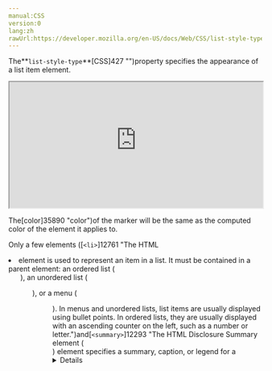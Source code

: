```yaml
---
manual:CSS
version:0
lang:zh
rawUrl:https://developer.mozilla.org/en-US/docs/Web/CSS/list-style-type#%3Ccustom-ident%3E
---
```






The**`list-style-type`**[CSS]427 "")property specifies the appearance of a list item element.

<iframe src='https://interactive-examples.mdn.mozilla.net/pages/css/list-style-type.html' width='100%' height='250'></iframe>


The[color]35890 "color")of the marker will be the same as the computed color of the element it applies to.



Only a few elements ([`<li>`]12761 "The HTML <li> element is used to represent an item in a list. It must be contained in a parent element: an ordered list (<ol>), an unordered list (<ul>), or a menu (<menu>). In menus and unordered lists, list items are usually displayed using bullet points. In ordered lists, they are usually displayed with an ascending counter on the left, such as a number or letter.")and[`<summary>`]12293 "The HTML Disclosure Summary element (<summary>) element specifies a summary, caption, or legend for a <details> element's disclosure box.")) have a default value of`display: list-item`. However, the`list-style-type`property may be applied to any element whose[`display`]30836 "The display CSS property specifies the type of rendering box used for an element. In HTML, default display property values are taken from behaviors described in the HTML specifications or from the browser/user default stylesheet. The default value in XML is inline, including SVG elements.")value is set to`list-item`. Moreover, because this property is inherited, it can be set on a parent element (commonly[`<ol>`]12759 "The HTML <ol> element represents an ordered list of items, typically rendered as a numbered list.")or[`<ul>`]13566 "The HTML <ul> element represents an unordered list of items, typically rendered as a bulleted list.")) to make it apply to all list items.


## Syntax<a name="Syntax"></a>

```
/* Partial list of types */
list-style-type: disc;
list-style-type: circle;
list-style-type: square;
list-style-type: decimal;
list-style-type: georgian;
list-style-type: cjk-ideographic;
list-style-type: kannada;

/* <string> value */
list-style-type: '-';

/* Identifier matching an @counter-style rule */
list-style-type: custom-counter-style;

/* Keyword value */
list-style-type: none;

/* Global values */
list-style-type: inherit;
list-style-type: initial;
list-style-type: unset;
```


The list-style-type property may be defined as any one of:


* a`[&lt;custom-ident&gt;]35891 "")`value
* a`[symbols()](%12757#symbols() "")`value
* a`[&lt;string&gt;]35893 "")`value
* the keyword`[none](%12757#none "")`.

### Values<a name="Values"></a>
<dl><dt id=''>[`<custom-ident>`]28326 "The documentation about this has not yet been written; please consider contributing!")</dt><dd>A identifier matching the value of a[`@counter-style`]4442 "The @counter-style CSS at-rule lets you define counter styles that are not part of the predefined set of styles. An @counter-style rule defines how to convert a counter value into a string representation.")or one of the predefined styles:</dd></dl><dl><dt id=''>[`symbols()`]35895 "The documentation about this has not yet been written; please consider contributing!")</dt><dd>Defines an anonymous style of the list.</dd><dt id=''>[`<string>`]4570 "The <string> CSS data type represents a sequence of characters. Strings are used in numerous CSS properties, such as content, font-family, and quotes.")</dt><dd>The specified string will be used as the item&#39;s marker.</dd><dt id=''></dt><dd>No item marker is shown.</dd></dl><dl><dt id=''>`disc`</dt><dd>
* A filled circle (default value)
</dd><dt id=''>`circle`</dt><dd>
* A hollow circle
</dd><dt id=''>`square`</dt><dd>
* A filled square
</dd><dt id=''>`decimal`</dt><dd>
* Decimal numbers
* Beginning with 1
</dd><dt id=''>`cjk-decimal`<i></i></dt><dd>
* Han decimal numbers
* E.g. 一, 二, 三, ..., 九八, 九九, 一〇〇
</dd><dt id=''>`decimal-leading-zero`</dt><dd>
* Decimal numbers
* Padded by initial zeros
* E.g. 01, 02, 03, … 98, 99
</dd><dt id=''>`lower-roman`</dt><dd>
* Lowercase roman numerals
* E.g. i, ii, iii, iv, v…
</dd><dt id=''>`upper-roman`</dt><dd>
* Uppercase roman numerals
* E.g. I, II, III, IV, V…
</dd><dt id=''>`lower-greek`</dt><dd>
* Lowercase classical Greek
* alpha, beta, gamma…
* E.g. α, β, γ…
</dd><dt id=''>`lower-alpha`</dt><dt id=''>`lower-latin`</dt><dd>
* Lowercase ASCII letters
* E.g. a, b, c, … z
* `lower-latin`is unsupported in IE7 and earlier
* See[Browser compatibility](%12757#Browser_compatibility "")section.
</dd><dt id=''>`upper-alpha`</dt><dt id=''>`upper-latin`</dt><dd>
* Uppercase ASCII letters
* E.g. A, B, C, … Z
* `upper-latin`is unsupported in IE7 and earlier
</dd><dt id=''>`arabic-indic`</dt><dt id=''>`-moz-arabic-indic`</dt><dd>
* Example
</dd><dt id=''>`armenian`</dt><dd>
* Traditional Armenian numbering
* (ayb/ayp, ben/pen, gim/keem…
</dd><dt id=''>`bengali`</dt><dt id=''>`-moz-bengali`</dt><dd>
* Example
</dd><dt id=''>`cambodian`<i></i>*</dt><dd>
* Example
* Is a synonym for`khmer`
</dd><dt id=''>`cjk-earthly-branch`</dt><dt id=''>`-moz-cjk-earthly-branch`</dt><dd>
* Example
</dd><dt id=''>`cjk-heavenly-stem`</dt><dt id=''>`-moz-cjk-heavenly-stem`</dt><dd>
* Example
</dd><dt id=''>`cjk-ideographic`<i></i></dt><dd>
* Identical to`trad-chinese-informal`
* E.g. 一萬一千一百一十一
</dd><dt id=''>`devanagari`</dt><dt id=''>`-moz-devanagari`</dt><dd>
* Example
</dd><dt id=''>`ethiopic-numeric`<i></i></dt><dd>
* Example
</dd><dt id=''>`georgian`</dt><dd>
* Traditional Georgian numbering
* E.g. an, ban, gan, … he, tan, in…
</dd><dt id=''>`gujarati`</dt><dt id=''>`-moz-gujarati`</dt><dd>
* Example
</dd><dt id=''>`gurmukhi`</dt><dt id=''>`-moz-gurmukhi`</dt><dd>
* Example
</dd><dt id=''>`hebrew`<i></i></dt><dd>
* Traditional Hebrew numbering
</dd><dt id=''>`hiragana`<i></i></dt><dd>
* a, i, u, e, o, ka, ki, …
* (Japanese)
</dd><dt id=''>`hiragana-iroha`<i></i></dt><dd>
* i, ro, ha, ni, ho, he, to, …
* [Iroha]35896 "Iroha")is the old japanese ordering of syllabs.
</dd><dt id=''>`japanese-formal`<i></i></dt><dd>
* Japanese formal numbering to be used in legal or financial document.
* E.g., 壱萬壱阡壱百壱拾壱
* The kanjis are designed so that they can&#39;t be modified to look like another correct one
</dd><dt id=''>`japanese-informal`<i></i></dt><dd>
* Japanese informal numbering
</dd><dt id=''>`kannada`</dt><dt id=''>`-moz-kannada`</dt><dd>
* Example
</dd><dt id=''>`katakana`<i></i></dt><dd>
* A, I, U, E, O, KA, KI, …
* (Japanese)
</dd><dt id=''>`katakana-iroha`<i></i></dt><dd>
* I, RO, HA, NI, HO, HE, TO, …
* [Iroha]35896 "Iroha")is the old japanese ordering of syllabs.
</dd><dt id=''>`khmer`</dt><dt id=''>`-moz-khmer`</dt><dd>
* Example
</dd><dt id=''>`korean-hangul-formal`<i></i></dt><dd>
* Korean hangul numbering.
* E.g., 일만 일천일백일십일
</dd><dt id=''>`korean-hanja-formal`<i></i></dt><dd>
* Formal Korean Han numbering.
* E.g. 壹萬 壹仟壹百壹拾壹
</dd><dt id=''>`korean-hanja-informal`<i></i></dt><dd>
* Korean hanja numbering.
* E.g., 萬 一千百十一
</dd><dt id=''>`lao`</dt><dt id=''>`-moz-lao`</dt><dd>
* Example
</dd><dt id=''>`lower-armenian`<i></i>*</dt><dd>
* Example
</dd><dt id=''>`malayalam`</dt><dt id=''>`-moz-malayalam`</dt><dd>
* Example
</dd><dt id=''>`mongolian`<i></i></dt><dd>
* Example
</dd><dt id=''>`myanmar`</dt><dt id=''>`-moz-myanmar`</dt><dd>
* Example
</dd><dt id=''>`oriya`</dt><dt id=''>`-moz-oriya`</dt><dd>
* Example
</dd><dt id=''>`persian`<i></i></dt><dt id=''>`-moz-persian`</dt><dd>
* Example
</dd><dt id=''>`simp-chinese-formal`<i></i></dt><dd>
* Simplified Chinese formal numbering.
* E.g. 壹万壹仟壹佰壹拾壹
</dd><dt id=''>`simp-chinese-informal`<i></i></dt><dd>
* Simplified Chinese informal numbering.
* E.g. 一万一千一百一十一
</dd><dt id=''>`tamil`<i></i></dt><dt id=''>`-moz-tamil`</dt><dd>
* Example
</dd><dt id=''>`telugu`</dt><dt id=''>`-moz-telugu`</dt><dd>
* Example
</dd><dt id=''>`thai`</dt><dt id=''>`-moz-thai`</dt><dd>
* Example
</dd><dt id=''>`tibetan`<i></i>*</dt><dd>
* Example
</dd><dt id=''>`trad-chinese-formal`<i></i></dt><dd>
* Traditional Chinese formal numbering.
* E.g. 壹萬壹仟壹佰壹拾壹
</dd><dt id=''>`trad-chinese-informal`<i></i></dt><dd>
* Traditional Chinese informal numbering.
* E.g. 一萬一千一百一十一
</dd><dt id=''>`upper-armenian`<i></i>*</dt><dd>
* Example
</dd><dt id=''>`disclosure-open`<i></i></dt><dd>
* Symbol indicating that a disclosure widget such as[`<details>`]12290 "The HTML Details Element (<details>) is used to create a disclosure widget in which information is visible only when the widget is toggled into an "open" state. A summary or label can be provided using the <summary> element.")is opened.
</dd><dt id=''>`disclosure-closed`<i></i></dt><dd>
* Symbol indicating that a disclosure widget, like[`<details>`]12290 "The HTML Details Element (<details>) is used to create a disclosure widget in which information is visible only when the widget is toggled into an "open" state. A summary or label can be provided using the <summary> element.")is closed.
</dd></dl>
### Non-standard extensions<a name="Non-standard_extensions"></a>


A few more predefined types are provided by Mozilla (Firefox), Blink (Chrome and Opera) and WebKit (Safari) to support list types in other languages. See the compatibility table to check which browsers supports which extension.

<dl><dt id=''>`-moz-ethiopic-halehame`</dt><dd>
* Example
</dd><dt id=''>`-moz-ethiopic-halehame-am`</dt><dd>
* Example
</dd><dt id=''>`ethiopic-halehame-ti-er`</dt><dt id=''>`-moz-ethiopic-halehame-ti-er`</dt><dd>
* Example
</dd><dt id=''>`ethiopic-halehame-ti-et`</dt><dt id=''>`-moz-ethiopic-halehame-ti-et`</dt><dd>
* Example
</dd><dt id=''>`hangul`</dt><dt id=''>`-moz-hangul`</dt><dd>
* Example
* Example
* Example
</dd><dt id=''>`hangul-consonant`</dt><dt id=''>`-moz-hangul-consonant`</dt><dd>
* Example
* Example
* Example
</dd><dt id=''>`urdu`</dt><dt id=''>`-moz-urdu`</dt><dd>
* Example
</dd></dl>
### Formal syntax<a name="Formal_syntax"></a>

```
<counter-style> | <string> | nonewhere <counter-style> = <counter-style-name> | symbols()where <counter-style-name> = <custom-ident>
```

## Examples<a name="Examples"></a>

### CSS<a name="CSS"></a>

```
ol.normal {
  list-style-type: upper-alpha;
}

/* or use the shortcut "list-style": */
ol.shortcut {
  list-style: upper-alpha;
}
```

### HTML<a name="HTML"></a>

```
<ol class="normal">List 1
  <li>Hello</li>
  <li>World</li>
  <li>What's up?</li>
</ol>

<ol class="shortcut">List 2
  <li>Looks</li>
  <li>Like</li>
  <li>The</li>
  <li>Same</li>
</ol>
```

### Result<a name="Result"></a>


<iframe src='https://mdn.mozillademos.org/en-US/docs/Web/CSS/list-style-type$samples/Examples?revision=1367964' width='200' height='300'></iframe>



## Accessibility concerns<a name="Accessibility_concerns"></a>


The[VoiceOver]34575 "")screen reader has an issue where unordered lists with a`list-style-type`value of`none`applied to them will not be announced as a list. To address this, add a[zero-width space]34576 "")as[pseudo content]29555 "")before each list item to ensure the list is announced properly. This ensures the design is unaffected by the bug fix and that list items are not improperly described.


```
ul {
  list-style: none;
}

ul li::before {
  content: "\200B";
}
```

* [VoiceOver and list-style-type: none – Unfettered Thoughts]34577 "")
* [MDN Understanding WCAG, Guideline 1.3 explanations]34384 "")
* [Understanding Success Criterion 1.3.1 | W3C Understanding WCAG 2.0]34385 "")

## Notes<a name="Notes"></a>

* Some types require a suitable font installed to display as expected.
* The`cjk-ideographic`is identical to`trad-chinese-informal`; it exists for legacy reasons.

## Specifications<a name="Specifications"></a>

Specification | Status | Comment 
 ---  |  ---  |  ---  | 
[CSS Counter Styles Level 3<br></br><small>The definition of &#39;list-style-type&#39; in that specification.</small>]35897 "") | Candidate Recommendation | Redefines CSS2.1 counters.<br></br>Extends the syntax to support`@counter-style`rules.<br></br>Defines using`@counter-style`the usual style types:`hebrew`,`cjk-ideographic`,`hiragana`,`hiragana-iroha`,`katakana`,`katakana-iroha`,`japanese-formal`,`japanese-informal`,`simp-chinese-formal`,`trad-chinese-formal`,`simp-chinese-formal`,`trad-chinese-formal`,`korean-hangul-formal`,`korean-hanja-informal`,`korean-hanja-formal`,`cjk-decimal`,`ethiopic-numeric`,`disclosure-open`and`disclosure-closed`.<br></br>Extends`<counter-style>`with the`symbols()`functional notation. 
[CSS Lists Module Level 3<br></br><small>The definition of &#39;list-style-type&#39; in that specification.</small>]35898 "") | Working Draft | Modify syntax to support for identifiers used in`@counter-style`rules to keywords.<br></br>Support for a simple`<string>`. 
[CSS Level 2 (Revision 1)<br></br><small>The definition of &#39;list-style-type&#39; in that specification.</small>]30826 "") | Recommendation | Initial definition 


[Initial value]28552 "") | `disc` 
Applies to | list items 
[Inherited]28555 "") | yes 
Media | visual 
[Computed value]28556 "") | as specified 
Animation type | discrete 
Canonical order | the unique non-ambiguous order defined by the formal grammar 


## Browser compatibility<a name="Browser_compatibility"></a>
[New compatibility tables are in beta<i></i>]3360 "")

 | <abbr>Desktop<i></i></abbr> | <abbr>Mobile<i></i></abbr> 
 | <abbr>Chrome<i></i></abbr> | <abbr>Edge<i></i></abbr> | <abbr>Firefox<i></i></abbr> | <abbr>Internet Explorer<i></i></abbr> | <abbr>Opera<i></i></abbr> | <abbr>Safari<i></i></abbr> | <abbr>Android webview<i></i></abbr> | <abbr>Chrome for Android<i></i></abbr> | <abbr>Edge Mobile<i></i></abbr> | <abbr>Firefox for Android<i></i></abbr> | <abbr>Opera for Android<i></i></abbr> | <abbr>iOS Safari<i></i></abbr> | <abbr>Samsung Internet<i></i></abbr> 
 ---  |  ---  |  ---  |  ---  |  ---  |  ---  |  ---  |  ---  |  ---  |  ---  |  ---  |  ---  |  ---  |  ---  | 
Basic support | <abbr>Full support</abbr>1 | <abbr>Full support</abbr>12 | <abbr>Full support</abbr>1 | <abbr>Full support</abbr>4 | <abbr>Full support</abbr>3.5 | <abbr>Full support</abbr>1 | <abbr>Full support</abbr>Yes | <abbr>Full support</abbr>Yes | <abbr>Full support</abbr>12 | <abbr>Full support</abbr>4 | <abbr>Full support</abbr>Yes | <abbr>Full support</abbr>Yes | <abbr>Full support</abbr>Yes 
`arabic-indic`<abbr>Experimental<i></i></abbr> | <abbr>No support</abbr>No | <abbr>No support</abbr>No | <abbr>?</abbr> | <abbr>No support</abbr>No | <abbr>No support</abbr>No | <abbr>No support</abbr>No | <abbr>?</abbr> | <abbr>?</abbr> | <abbr>?</abbr> | <abbr>Full support</abbr>33 | <abbr>?</abbr> | <abbr>?</abbr> | <abbr>No support</abbr>No 
`armenian` | <abbr>Full support</abbr>1 | <abbr>Full support</abbr>12 | <abbr>Full support</abbr>1 | <abbr>Full support</abbr>8 | <abbr>Full support</abbr>6 | <abbr>Full support</abbr>1 | <abbr>?</abbr> | <abbr>Full support</abbr>Yes | <abbr>Full support</abbr>Yes | <abbr>Full support</abbr>4 | <abbr>Full support</abbr>Yes | <abbr>Full support</abbr>Yes | <abbr>Full support</abbr>Yes 
`bengali`<abbr>Experimental<i></i></abbr> | <abbr>No support</abbr>No | <abbr>No support</abbr>No | <abbr>?</abbr> | <abbr>No support</abbr>No | <abbr>No support</abbr>No | <abbr>No support</abbr>No | <abbr>?</abbr> | <abbr>?</abbr> | <abbr>?</abbr> | <abbr>Full support</abbr>33 | <abbr>?</abbr> | <abbr>?</abbr> | <abbr>No support</abbr>No 
`cjk-decimal`<abbr>Experimental<i></i></abbr> | <abbr>No support</abbr>No | <abbr>No support</abbr>No | <abbr>Full support</abbr>28 | <abbr>No support</abbr>No | <abbr>No support</abbr>No | <abbr>No support</abbr>No | <abbr>?</abbr> | <abbr>?</abbr> | <abbr>?</abbr> | <abbr>?</abbr> | <abbr>?</abbr> | <abbr>?</abbr> | <abbr>No support</abbr>No 
`cjk-earthly-branch`<abbr>Experimental<i></i></abbr> | <abbr>No support</abbr>No | <abbr>No support</abbr>No | <abbr>?</abbr> | <abbr>No support</abbr>No | <abbr>No support</abbr>No | <abbr>No support</abbr>No | <abbr>?</abbr> | <abbr>?</abbr> | <abbr>?</abbr> | <abbr>Full support</abbr>33 | <abbr>?</abbr> | <abbr>?</abbr> | <abbr>No support</abbr>No 
`cjk-heavenly-stem`<abbr>Experimental<i></i></abbr> | <abbr>No support</abbr>No | <abbr>No support</abbr>No | <abbr>?</abbr> | <abbr>No support</abbr>No | <abbr>No support</abbr>No | <abbr>No support</abbr>No | <abbr>?</abbr> | <abbr>?</abbr> | <abbr>?</abbr> | <abbr>Full support</abbr>33 | <abbr>?</abbr> | <abbr>?</abbr> | <abbr>No support</abbr>No 
`cjk-ideographic`<abbr>Experimental<i></i></abbr> | <abbr>Full support</abbr>1 | <abbr>No support</abbr>No | <abbr>Full support</abbr>1 | <abbr>No support</abbr>No | <abbr>Full support</abbr>15 | <abbr>?</abbr> | <abbr>?</abbr> | <abbr>?</abbr> | <abbr>?</abbr> | <abbr>?</abbr> | <abbr>?</abbr> | <abbr>?</abbr> | <abbr>?</abbr> 
`decimal-leading-zero` | <abbr>Full support</abbr>1 | <abbr>Full support</abbr>12 | <abbr>Full support</abbr>1 | <abbr>Full support</abbr>8 | <abbr>Full support</abbr>8 | <abbr>Full support</abbr>1 | <abbr>?</abbr> | <abbr>?</abbr> | <abbr>?</abbr> | <abbr>?</abbr> | <abbr>?</abbr> | <abbr>?</abbr> | <abbr>?</abbr> 
`devanagari`<abbr>Experimental<i></i></abbr> | <abbr>No support</abbr>No | <abbr>No support</abbr>No | <abbr>?</abbr> | <abbr>No support</abbr>No | <abbr>No support</abbr>No | <abbr>No support</abbr>No | <abbr>?</abbr> | <abbr>?</abbr> | <abbr>?</abbr> | <abbr>Full support</abbr>33 | <abbr>?</abbr> | <abbr>?</abbr> | <abbr>No support</abbr>No 
`disclosure-closed`<abbr>Experimental<i></i></abbr> | <abbr>No support</abbr>No | <abbr>No support</abbr>No | <abbr>Full support</abbr>33 | <abbr>No support</abbr>No | <abbr>No support</abbr>No | <abbr>No support</abbr>No | <abbr>?</abbr> | <abbr>?</abbr> | <abbr>?</abbr> | <abbr>?</abbr> | <abbr>?</abbr> | <abbr>?</abbr> | <abbr>No support</abbr>No 
`disclosure-open`<abbr>Experimental<i></i></abbr> | <abbr>No support</abbr>No | <abbr>No support</abbr>No | <abbr>Full support</abbr>33 | <abbr>No support</abbr>No | <abbr>No support</abbr>No | <abbr>No support</abbr>No | <abbr>?</abbr> | <abbr>?</abbr> | <abbr>?</abbr> | <abbr>?</abbr> | <abbr>?</abbr> | <abbr>?</abbr> | <abbr>No support</abbr>No 
`ethiopic-numeric`<abbr>Experimental<i></i></abbr> | <abbr>No support</abbr>No | <abbr>No support</abbr>No | <abbr>?</abbr> | <abbr>No support</abbr>No | <abbr>No support</abbr>No | <abbr>No support</abbr>No | <abbr>?</abbr> | <abbr>?</abbr> | <abbr>?</abbr> | <abbr>Full support</abbr>33<abbr>Notes<i></i></abbr> | <abbr>?</abbr> | <abbr>?</abbr> | <abbr>No support</abbr>No 
`georgian` | <abbr>Full support</abbr>1 | <abbr>Full support</abbr>12 | <abbr>Full support</abbr>1 | <abbr>Full support</abbr>8 | <abbr>Full support</abbr>6 | <abbr>Full support</abbr>1 | <abbr>?</abbr> | <abbr>Full support</abbr>Yes | <abbr>Full support</abbr>Yes | <abbr>Full support</abbr>4 | <abbr>Full support</abbr>Yes | <abbr>Full support</abbr>Yes | <abbr>Full support</abbr>Yes 
`gujarati`<abbr>Experimental<i></i></abbr> | <abbr>No support</abbr>No | <abbr>No support</abbr>No | <abbr>?</abbr> | <abbr>No support</abbr>No | <abbr>No support</abbr>No | <abbr>No support</abbr>No | <abbr>?</abbr> | <abbr>?</abbr> | <abbr>?</abbr> | <abbr>Full support</abbr>33 | <abbr>?</abbr> | <abbr>?</abbr> | <abbr>No support</abbr>No 
`gurmukhi`<abbr>Experimental<i></i></abbr> | <abbr>No support</abbr>No | <abbr>No support</abbr>No | <abbr>?</abbr> | <abbr>No support</abbr>No | <abbr>No support</abbr>No | <abbr>No support</abbr>No | <abbr>?</abbr> | <abbr>?</abbr> | <abbr>?</abbr> | <abbr>Full support</abbr>33 | <abbr>?</abbr> | <abbr>?</abbr> | <abbr>No support</abbr>No 
`hebrew`<abbr>Experimental<i></i></abbr> | <abbr>Full support</abbr>1 | <abbr>No support</abbr>No | <abbr>Full support</abbr>1 | <abbr>No support</abbr>No | <abbr>Full support</abbr>15 | <abbr>?</abbr> | <abbr>?</abbr> | <abbr>?</abbr> | <abbr>?</abbr> | <abbr>?</abbr> | <abbr>?</abbr> | <abbr>?</abbr> | <abbr>?</abbr> 
`hiragana`<abbr>Experimental<i></i></abbr> | <abbr>Full support</abbr>1 | <abbr>No support</abbr>No | <abbr>Full support</abbr>1 | <abbr>No support</abbr>No | <abbr>Full support</abbr>15 | <abbr>?</abbr> | <abbr>?</abbr> | <abbr>?</abbr> | <abbr>?</abbr> | <abbr>?</abbr> | <abbr>?</abbr> | <abbr>?</abbr> | <abbr>?</abbr> 
`hiragana-iroha`<abbr>Experimental<i></i></abbr> | <abbr>Full support</abbr>1 | <abbr>No support</abbr>No | <abbr>Full support</abbr>1 | <abbr>No support</abbr>No | <abbr>Full support</abbr>15 | <abbr>?</abbr> | <abbr>?</abbr> | <abbr>?</abbr> | <abbr>?</abbr> | <abbr>?</abbr> | <abbr>?</abbr> | <abbr>?</abbr> | <abbr>?</abbr> 
`japanese-formal`<abbr>Experimental<i></i></abbr> | <abbr>No support</abbr>No | <abbr>No support</abbr>No | <abbr>Full support</abbr>28 | <abbr>No support</abbr>No | <abbr>No support</abbr>No | <abbr>No support</abbr>No | <abbr>?</abbr> | <abbr>?</abbr> | <abbr>?</abbr> | <abbr>?</abbr> | <abbr>?</abbr> | <abbr>?</abbr> | <abbr>No support</abbr>No 
`japanese-informal`<abbr>Experimental<i></i></abbr> | <abbr>No support</abbr>No | <abbr>No support</abbr>No | <abbr>Full support</abbr>28 | <abbr>No support</abbr>No | <abbr>No support</abbr>No | <abbr>No support</abbr>No | <abbr>?</abbr> | <abbr>?</abbr> | <abbr>?</abbr> | <abbr>?</abbr> | <abbr>?</abbr> | <abbr>?</abbr> | <abbr>No support</abbr>No 
`kannada`<abbr>Experimental<i></i></abbr> | <abbr>No support</abbr>No | <abbr>No support</abbr>No | <abbr>?</abbr> | <abbr>No support</abbr>No | <abbr>No support</abbr>No | <abbr>No support</abbr>No | <abbr>?</abbr> | <abbr>?</abbr> | <abbr>?</abbr> | <abbr>Full support</abbr>33 | <abbr>?</abbr> | <abbr>?</abbr> | <abbr>No support</abbr>No 
`katakana`<abbr>Experimental<i></i></abbr> | <abbr>Full support</abbr>1 | <abbr>No support</abbr>No | <abbr>Full support</abbr>1 | <abbr>No support</abbr>No | <abbr>Full support</abbr>15 | <abbr>?</abbr> | <abbr>?</abbr> | <abbr>?</abbr> | <abbr>?</abbr> | <abbr>?</abbr> | <abbr>?</abbr> | <abbr>?</abbr> | <abbr>?</abbr> 
`katakana-iroha`<abbr>Experimental<i></i></abbr> | <abbr>Full support</abbr>1 | <abbr>No support</abbr>No | <abbr>Full support</abbr>1 | <abbr>No support</abbr>No | <abbr>Full support</abbr>15 | <abbr>?</abbr> | <abbr>?</abbr> | <abbr>?</abbr> | <abbr>?</abbr> | <abbr>?</abbr> | <abbr>?</abbr> | <abbr>?</abbr> | <abbr>?</abbr> 
`khmer`<abbr>Experimental<i></i></abbr> | <abbr>No support</abbr>No | <abbr>No support</abbr>No | <abbr>?</abbr> | <abbr>No support</abbr>No | <abbr>No support</abbr>No | <abbr>No support</abbr>No | <abbr>?</abbr> | <abbr>?</abbr> | <abbr>?</abbr> | <abbr>Full support</abbr>33 | <abbr>?</abbr> | <abbr>?</abbr> | <abbr>No support</abbr>No 
`korean-hangul-formal`<abbr>Experimental<i></i></abbr> | <abbr>No support</abbr>No | <abbr>No support</abbr>No | <abbr>Full support</abbr>28 | <abbr>No support</abbr>No | <abbr>No support</abbr>No | <abbr>No support</abbr>No | <abbr>?</abbr> | <abbr>?</abbr> | <abbr>?</abbr> | <abbr>?</abbr> | <abbr>?</abbr> | <abbr>?</abbr> | <abbr>No support</abbr>No 
`korean-hanja-formal`<abbr>Experimental<i></i></abbr> | <abbr>No support</abbr>No | <abbr>No support</abbr>No | <abbr>Full support</abbr>28 | <abbr>No support</abbr>No | <abbr>No support</abbr>No | <abbr>No support</abbr>No | <abbr>?</abbr> | <abbr>?</abbr> | <abbr>?</abbr> | <abbr>?</abbr> | <abbr>?</abbr> | <abbr>?</abbr> | <abbr>No support</abbr>No 
`korean-hanja-informal`<abbr>Experimental<i></i></abbr> | <abbr>No support</abbr>No | <abbr>No support</abbr>No | <abbr>Full support</abbr>28 | <abbr>No support</abbr>No | <abbr>No support</abbr>No | <abbr>No support</abbr>No | <abbr>?</abbr> | <abbr>?</abbr> | <abbr>?</abbr> | <abbr>?</abbr> | <abbr>?</abbr> | <abbr>?</abbr> | <abbr>No support</abbr>No 
`lao`<abbr>Experimental<i></i></abbr> | <abbr>No support</abbr>No | <abbr>No support</abbr>No | <abbr>?</abbr> | <abbr>No support</abbr>No | <abbr>No support</abbr>No | <abbr>No support</abbr>No | <abbr>?</abbr> | <abbr>?</abbr> | <abbr>?</abbr> | <abbr>Full support</abbr>33 | <abbr>?</abbr> | <abbr>?</abbr> | <abbr>No support</abbr>No 
`lower-greek` | <abbr>Full support</abbr>1 | <abbr>Full support</abbr>12 | <abbr>Full support</abbr>1 | <abbr>Full support</abbr>8 | <abbr>Full support</abbr>6 | <abbr>Full support</abbr>1 | <abbr>?</abbr> | <abbr>Full support</abbr>Yes | <abbr>Full support</abbr>Yes | <abbr>Full support</abbr>4 | <abbr>Full support</abbr>Yes | <abbr>Full support</abbr>Yes | <abbr>Full support</abbr>Yes 
`lower-latin` | <abbr>Full support</abbr>1 | <abbr>Full support</abbr>12 | <abbr>Full support</abbr>1 | <abbr>Full support</abbr>8 | <abbr>Full support</abbr>6 | <abbr>Full support</abbr>1 | <abbr>?</abbr> | <abbr>Full support</abbr>Yes | <abbr>Full support</abbr>Yes | <abbr>Full support</abbr>4 | <abbr>Full support</abbr>Yes | <abbr>Full support</abbr>Yes | <abbr>Full support</abbr>Yes 
`malayalam`<abbr>Experimental<i></i></abbr> | <abbr>No support</abbr>No | <abbr>No support</abbr>No | <abbr>?</abbr> | <abbr>No support</abbr>No | <abbr>No support</abbr>No | <abbr>No support</abbr>No | <abbr>?</abbr> | <abbr>?</abbr> | <abbr>?</abbr> | <abbr>Full support</abbr>33 | <abbr>?</abbr> | <abbr>?</abbr> | <abbr>No support</abbr>No 
`mongolian`<abbr>Experimental<i></i></abbr> | <abbr>No support</abbr>No | <abbr>No support</abbr>No | <abbr>Full support</abbr>33 | <abbr>No support</abbr>No | <abbr>No support</abbr>No | <abbr>No support</abbr>No | <abbr>?</abbr> | <abbr>?</abbr> | <abbr>?</abbr> | <abbr>?</abbr> | <abbr>?</abbr> | <abbr>?</abbr> | <abbr>No support</abbr>No 
`myanmar`<abbr>Experimental<i></i></abbr> | <abbr>No support</abbr>No | <abbr>No support</abbr>No | <abbr>?</abbr> | <abbr>No support</abbr>No | <abbr>No support</abbr>No | <abbr>No support</abbr>No | <abbr>?</abbr> | <abbr>?</abbr> | <abbr>?</abbr> | <abbr>Full support</abbr>33 | <abbr>?</abbr> | <abbr>?</abbr> | <abbr>No support</abbr>No 
`oriya`<abbr>Experimental<i></i></abbr> | <abbr>No support</abbr>No | <abbr>No support</abbr>No | <abbr>?</abbr> | <abbr>No support</abbr>No | <abbr>No support</abbr>No | <abbr>No support</abbr>No | <abbr>?</abbr> | <abbr>?</abbr> | <abbr>?</abbr> | <abbr>Full support</abbr>33 | <abbr>?</abbr> | <abbr>?</abbr> | <abbr>No support</abbr>No 
`persian`<abbr>Experimental<i></i></abbr> | <abbr>No support</abbr>No | <abbr>No support</abbr>No | <abbr>?</abbr> | <abbr>No support</abbr>No | <abbr>No support</abbr>No | <abbr>No support</abbr>No | <abbr>?</abbr> | <abbr>?</abbr> | <abbr>?</abbr> | <abbr>Full support</abbr>33 | <abbr>?</abbr> | <abbr>?</abbr> | <abbr>No support</abbr>No 
`simp-chinese-formal`<abbr>Experimental<i></i></abbr> | <abbr>No support</abbr>No | <abbr>No support</abbr>No | <abbr>Full support</abbr>28 | <abbr>No support</abbr>No | <abbr>No support</abbr>No | <abbr>No support</abbr>No | <abbr>?</abbr> | <abbr>?</abbr> | <abbr>?</abbr> | <abbr>?</abbr> | <abbr>?</abbr> | <abbr>?</abbr> | <abbr>No support</abbr>No 
`simp-chinese-informal`<abbr>Experimental<i></i></abbr> | <abbr>No support</abbr>No | <abbr>No support</abbr>No | <abbr>Full support</abbr>28 | <abbr>No support</abbr>No | <abbr>No support</abbr>No | <abbr>No support</abbr>No | <abbr>?</abbr> | <abbr>?</abbr> | <abbr>?</abbr> | <abbr>?</abbr> | <abbr>?</abbr> | <abbr>?</abbr> | <abbr>No support</abbr>No 
`tamil`<abbr>Experimental<i></i></abbr> | <abbr>No support</abbr>No | <abbr>No support</abbr>No | <abbr>?</abbr> | <abbr>No support</abbr>No | <abbr>No support</abbr>No | <abbr>No support</abbr>No | <abbr>?</abbr> | <abbr>?</abbr> | <abbr>?</abbr> | <abbr>Full support</abbr>33 | <abbr>?</abbr> | <abbr>?</abbr> | <abbr>No support</abbr>No 
`telugu`<abbr>Experimental<i></i></abbr> | <abbr>No support</abbr>No | <abbr>No support</abbr>No | <abbr>?</abbr> | <abbr>No support</abbr>No | <abbr>No support</abbr>No | <abbr>No support</abbr>No | <abbr>?</abbr> | <abbr>?</abbr> | <abbr>?</abbr> | <abbr>Full support</abbr>33 | <abbr>?</abbr> | <abbr>?</abbr> | <abbr>No support</abbr>No 
`thai`<abbr>Experimental<i></i></abbr> | <abbr>No support</abbr>No | <abbr>No support</abbr>No | <abbr>?</abbr> | <abbr>No support</abbr>No | <abbr>No support</abbr>No | <abbr>No support</abbr>No | <abbr>?</abbr> | <abbr>?</abbr> | <abbr>?</abbr> | <abbr>Full support</abbr>33 | <abbr>?</abbr> | <abbr>?</abbr> | <abbr>No support</abbr>No 
`trad-chinese-formal`<abbr>Experimental<i></i></abbr> | <abbr>No support</abbr>No | <abbr>No support</abbr>No | <abbr>Full support</abbr>28 | <abbr>No support</abbr>No | <abbr>No support</abbr>No | <abbr>No support</abbr>No | <abbr>?</abbr> | <abbr>?</abbr> | <abbr>?</abbr> | <abbr>?</abbr> | <abbr>?</abbr> | <abbr>?</abbr> | <abbr>No support</abbr>No 
`trad-chinese-informal`<abbr>Experimental<i></i></abbr> | <abbr>No support</abbr>No | <abbr>No support</abbr>No | <abbr>Full support</abbr>28 | <abbr>No support</abbr>No | <abbr>No support</abbr>No | <abbr>No support</abbr>No | <abbr>?</abbr> | <abbr>?</abbr> | <abbr>?</abbr> | <abbr>?</abbr> | <abbr>?</abbr> | <abbr>?</abbr> | <abbr>No support</abbr>No 
`upper-latin` | <abbr>Full support</abbr>1 | <abbr>Full support</abbr>12 | <abbr>Full support</abbr>1 | <abbr>Full support</abbr>8 | <abbr>Full support</abbr>6 | <abbr>Full support</abbr>1 | <abbr>?</abbr> | <abbr>Full support</abbr>Yes | <abbr>Full support</abbr>Yes | <abbr>Full support</abbr>4 | <abbr>Full support</abbr>Yes | <abbr>Full support</abbr>Yes | <abbr>Full support</abbr>Yes 
`<string>`<abbr>Experimental<i></i></abbr> | <abbr>No support</abbr>No | <abbr>No support</abbr>No | <abbr>Full support</abbr>39 | <abbr>No support</abbr>No | <abbr>No support</abbr>No | <abbr>No support</abbr>No | <abbr>?</abbr> | <abbr>?</abbr> | <abbr>?</abbr> | <abbr>?</abbr> | <abbr>?</abbr> | <abbr>?</abbr> | <abbr>No support</abbr>No 
[`symbols`]34579 "")<abbr>Experimental<i></i></abbr> | <abbr>No support</abbr>No | <abbr>?</abbr> | <abbr>Full support</abbr>35 | <abbr>No support</abbr>No | <abbr>No support</abbr>No | <abbr>No support</abbr>No | <abbr>No support</abbr>No | <abbr>No support</abbr>No | <abbr>?</abbr> | <abbr>Full support</abbr>35 | <abbr>No support</abbr>No | <abbr>No support</abbr>No | <abbr>No support</abbr>No 


### Legend<a name="Legend"></a>
<dl><dt id=''><abbr>Full support</abbr></dt><dd>Full support</dd><dt id=''><abbr>No support</abbr></dt><dd>No support</dd><dt id=''><abbr>Compatibility unknown</abbr></dt><dd>Compatibility unknown</dd><dt id=''><abbr>Experimental. Expect behavior to change in the future.<i></i></abbr></dt><dd>Experimental. Expect behavior to change in the future.</dd><dt id=''><abbr>See implementation notes.<i></i></abbr></dt><dd>See implementation notes.</dd><dt id=''><abbr>Requires a vendor prefix or different name for use.<i></i></abbr></dt><dd>Requires a vendor prefix or different name for use.</dd></dl>


## See also<a name="See_also"></a>

* [`list-style`]29824 "The list-style CSS property is a shorthand for setting the individual values that define how a list is displayed: list-style-type, list-style-image, and list-style-position."),[`list-style-image`]29825 "The list-style-image CSS property specifies an image to be used as the list item marker. It is often more convenient to use the shorthand list-style."),[`list-style-position`]29826 "The list-style-position CSS property specifies the position of the ::marker relative to a list item.")



